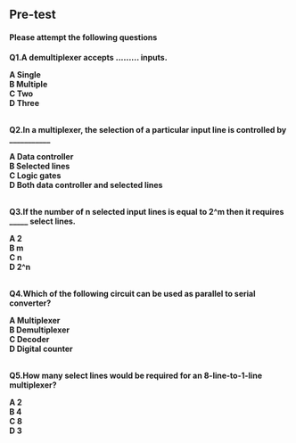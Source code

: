 ## <b> Pre-test
#### Please attempt the following questions

Q1.A demultiplexer accepts ......... inputs.<br>

<b>A   Single</b><br>
B   Multiple<br>
C   Two<br>
D   Three<br><br>


Q2.In a multiplexer, the selection of a particular input line is controlled by ___________<br>

A   Data controller<br>
<b>B   Selected lines</b><br>
C   Logic gates<br>
D   Both data controller and selected lines<br><br>


Q3.If the number of n selected input lines is equal to 2^m then it requires _____ select lines.<br>

A   2<br>
<b>B   m</b><br>
C   n<br>
D   2^n<br><br>


Q4.Which of the following circuit can be used as parallel to serial converter?<br>

<b>A   Multiplexer</b><br>
B   Demultiplexer<br>
C   Decoder<br>
D   Digital counter<br><br>


Q5.How many select lines would be required for an 8-line-to-1-line multiplexer?<br>

A   2<br>
B   4<br>
C   8<br>
<b>D   3</b>
<br><br>